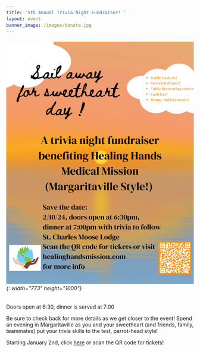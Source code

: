 ```yaml
---
title: '5th Annual Trivia Night Fundraiser! '
layout: event
banner_image: /images/donate.jpg
---
```

###### ![](/uploads/sail-away-for-sweetheart-day-w-eventbrite-qr-code-updated-2.png){: width="773" height="1000"}

Doors open at 6:30, dinner is served at 7:00

Be sure to check back for more details as we get closer to the event! Spend an evening in Margaritaville as you and your sweetheart (and friends, family, teammates) put your trivia skills to the test, parrot-head style!

Starting January 2nd, click [here](https://www.eventbrite.com/e/healing-hands-medical-mission-5th-annual-trivia-night-tickets-776270494947)&nbsp;or scan the QR code for tickets!